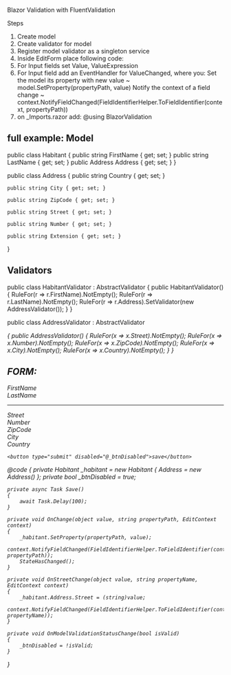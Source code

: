 Blazor Validation with FluentValidation

Steps
1. Create model
2. Create validator for model
3. Register model validator as a singleton service
4. Inside EditForm place following code:
    <Validator ValidatorType=typeof(ModelValidator) ValidateModelOnFieldChange=true OnModelValidation="OnModelValidationStatusChange" />
5. For Input fields set Value, ValueExpression
6. For Input field add an EventHandler for ValueChanged, where you:
    Set the model its property with new value ~ model.SetProperty(propertyPath, value)
    Notify the context of a field change ~ context.NotifyFieldChanged(FieldIdentifierHelper.ToFieldIdentifier(context, propertyPath))
7. on _Imports.razor add:
    @using BlazorValidation

full example:
Model
-----
public class Habitant
{
    public string FirstName { get; set; }
    public string LastName { get; set; }
    public Address Address { get; set; }
}

 public class Address
{
    public string Country { get; set; }

    public string City { get; set; }

    public string ZipCode { get; set; }

    public string Street { get; set; }

    public string Number { get; set; }

    public string Extension { get; set; }
}

Validators
---------
public class HabitantValidator : AbstractValidator<Habitant>
{
    public HabitantValidator()
    {
        RuleFor(r => r.FirstName).NotEmpty();
        RuleFor(r => r.LastName).NotEmpty();
        RuleFor(r => r.Address).SetValidator(new AddressValidator());
    }
}
  
public class AddressValidator : AbstractValidator<Address>
{
    public AddressValidator()
    {
        RuleFor(x => x.Street).NotEmpty();
        RuleFor(x => x.Number).NotEmpty();
        RuleFor(x => x.ZipCode).NotEmpty();
        RuleFor(x => x.City).NotEmpty();
        RuleFor(x => x.Country).NotEmpty();
    }
}

FORM:
-----
<EditForm Model=@_habitant OnValidSubmit="Save">
    <Validator ValidatorType=typeof(HabitantValidator) ValidateModelOnFieldChange=true OnModelValidation="OnModelValidationStatusChange" />
    <div class="row">
        <label>FirstName</label>
        <InputText Value="@_habitant.FirstName" ValueChanged="@((value) => OnChange(value, nameof(_habitant.FirstName), context))" ValueExpression="@(() => _habitant.FirstName)" class="form-control" />
    </div>
    <div class="row">
        <label>LastName</label>
        <InputText Value="@_habitant.LastName" ValueChanged="@((value) => OnChange(value, nameof(_habitant.LastName), context))" ValueExpression="@(() => _habitant.LastName)" class="form-control" />
    </div>
    <hr />
    <div class="row">
        <label>Street</label>
        <InputText Value="@_habitant.Address.Street" ValueChanged="@((value) => OnStreetChange(value, "Address.Street", context))" ValueExpression="@(() => _habitant.Address.Street)" class="form-control" />
    </div>
    <div class="row">
        <label>Number</label>
        <InputText Value="@_habitant.Address.Number" ValueChanged="@((value) => OnChange(value, "Address.Number", context))" ValueExpression="@(() => _habitant.Address.Number)" class="form-control" />
    </div>
    <div class="row">
        <label>ZipCode</label>
        <InputText Value="@_habitant.Address.ZipCode" ValueChanged="@((value) => OnChange(value, "Address.ZipCode", context))" ValueExpression="@(() => _habitant.Address.ZipCode)" class="form-control" />
    </div>
    <div class="row">
        <label>City</label>
        <InputText Value="@_habitant.Address.City" ValueChanged="@((value) => OnChange(value, "Address.City", context))" ValueExpression="@(() => _habitant.Address.City)" class="form-control" />
    </div>
    <div class="row">
        <label>Country</label>
        <InputText Value="@_habitant.Address.Country" ValueChanged="@((value) => OnChange(value, "Address.Country", context))" ValueExpression="@(() => _habitant.Address.Country)" class="form-control" />
    </div>

    <button type="submit" disabled="@_btnDisabled">save</button>
</EditForm>

@code {
    private Habitant _habitant = new Habitant { Address = new Address() };
    private bool _btnDisabled = true;

    private async Task Save()
    {
        await Task.Delay(100);
    }

    private void OnChange(object value, string propertyPath, EditContext context)
    {
        _habitant.SetProperty(propertyPath, value);
        context.NotifyFieldChanged(FieldIdentifierHelper.ToFieldIdentifier(context, propertyPath));
        StateHasChanged();
    }

    private void OnStreetChange(object value, string propertyName, EditContext context)
    {
        _habitant.Address.Street = (string)value;
        context.NotifyFieldChanged(FieldIdentifierHelper.ToFieldIdentifier(context, propertyName));
    }

    private void OnModelValidationStatusChange(bool isValid)
    {
        _btnDisabled = !isValid;
    }
}
